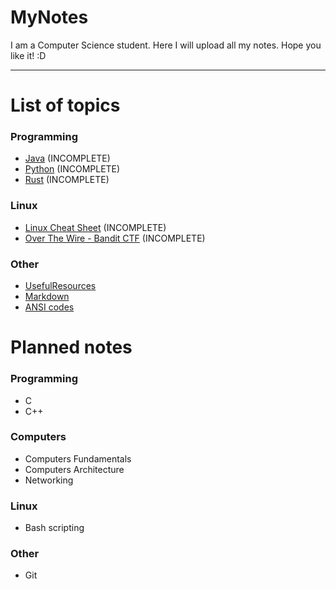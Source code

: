 # MyNotes
I am a Computer Science student. Here I will upload all my notes. 
Hope you like it!  :D

---

# List of topics

### Programming
- [Java](Programming/Java/index.md) (INCOMPLETE)
- [Python](Programming/Python/index.md) (INCOMPLETE)
- [Rust](Programming/Rust/index.md) (INCOMPLETE)

### Linux
-  [Linux Cheat Sheet](Linux/Cheat-Sheet.md) (INCOMPLETE)
- [Over The Wire - Bandit CTF](Linux/OverTheWire_Bandit.md) (INCOMPLETE)
### Other
- [UsefulResources](/Others/UsefulResources.md)
- [Markdown](/Others/Markdown.md)
- [ANSI codes](/Others/ANSI_codes.md)

# Planned notes

### Programming
- C
- C++

### Computers
- Computers Fundamentals
- Computers Architecture
- Networking

### Linux
- Bash scripting

### Other
- Git
